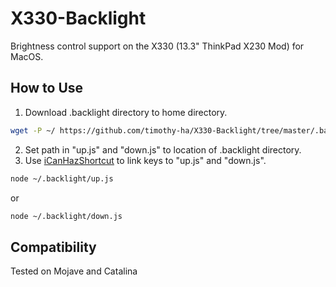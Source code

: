 # X330-Backlight
Brightness control support on the X330 (13.3" ThinkPad X230 Mod) for MacOS.

## How to Use
1. Download .backlight directory to home directory.
```bash
wget -P ~/ https://github.com/timothy-ha/X330-Backlight/tree/master/.backlight
```
2. Set path in "up.js" and "down.js" to location of .backlight directory.
3. Use [iCanHazShortcut](https://github.com/deseven/icanhazshortcut) to link keys to "up.js" and "down.js".

```bash
node ~/.backlight/up.js
```
or
```bash
node ~/.backlight/down.js
```
## Compatibility
Tested on Mojave and Catalina

